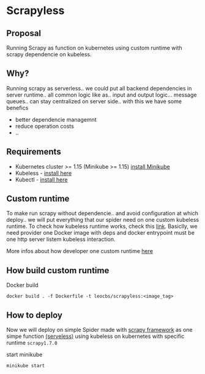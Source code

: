 # Scrapyless

## Proposal

Running Scrapy as function on kubernetes using custom runtime with scrapy dependencie on kubeless.

## Why?

Running scrapy as serverless.. we could put all backend dependencies in server runtime.. all common logic like as.. input and output logic... message queues.. can stay centralized on server side.. with this we have some benefics

 * better dependencie managemnt
 * reduce operation costs
 * ..


## Requirements 

 * Kubernetes cluster >= 1.15 (Minikube >= 1.15) [install Minikube](https://kubernetes.io/docs/tasks/tools/install-minikube/)
 * Kubeless - [install here](https://kubeless.io/docs/quick-start/#installation)
 * Kubectl - [install here](https://kubernetes.io/docs/tasks/tools/install-kubectl/)

## Custom runtime

To make run scrapy without dependencie.. and avoid configuration at which deploy.. we will put everything that our spider need on one custom kubeless runtime. To check how kubeless runtime works, check this [link](https://github.com/kubeless/kubeless/blob/master/docs/runtimes.md#use-a-custom-runtime). Basiclly, we need provider one Docker image with deps and docker entrypoint must be one http server listem kubeless interaction.

More infos about how developer one custom runtime [here](https://github.com/kubeless/runtimes/blob/master/DEVELOPER_GUIDE.md)

## How build custom runtime

Docker build

    docker build . -f Dockerfile -t leocbs/scrapyless:<image_tag>



## How to deploy

Now we will deploy on simple Spider made with [scrapy framework](https://scrapy.org/) as one simpe function [(serveless)](https://martinfowler.com/articles/serverless.html) using kubeless on kubernetes with specific runtime `scrapy1.7.0`

start minikube

    minikube start



